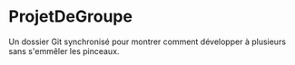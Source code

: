 # ProjetDeGroupe
Un dossier Git synchronisé pour montrer comment développer à plusieurs sans s'emmêler les pinceaux.

